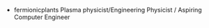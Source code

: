 - fermionicplants
Plasma  physicist/Engineering Physicist / Aspiring Computer Engineer

<!---
fermionicplants/fermionicplants is a ✨ special ✨ repository because its `README.md` (this file) appears on your GitHub profile.
You can click the Preview link to take a look at your changes.
--->
